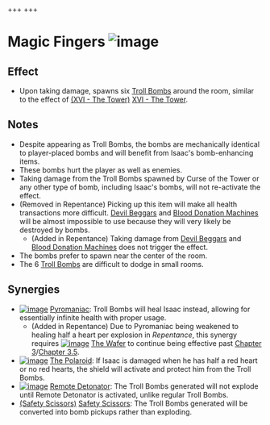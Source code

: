 +++
+++

 # Magic Fingers ![image](/image/Magic_Fingers.png) 


Effect
--------


* Upon taking damage, spawns six [Troll Bombs](/wiki/Troll_Bomb "Troll Bomb") around the room, similar to the effect of [(XVI - The Tower)](/wiki/Cards_and_Runes "XVI - The Tower") [XVI - The Tower](/wiki/Cards_and_Runes "Cards and Runes").


Notes
-------


* Despite appearing as Troll Bombs, the bombs are mechanically identical to player-placed bombs and will benefit from Isaac's bomb-enhancing items.
* These bombs hurt the player as well as enemies.
* Taking damage from the Troll Bombs spawned by Curse of the Tower or any other type of bomb, including Isaac's bombs, will not re-activate the effect.
* (Removed in Repentance) Picking up this item will make all health transactions more difficult. [Devil Beggars](/wiki/Devil_Beggar "Devil Beggar") and [Blood Donation Machines](/wiki/Blood_Donation_Machine "Blood Donation Machine") will be almost impossible to use because they will very likely be destroyed by bombs.
	+ (Added in Repentance) Taking damage from [Devil Beggars](/wiki/Devil_Beggar "Devil Beggar") and [Blood Donation Machines](/wiki/Blood_Donation_Machine "Blood Donation Machine") does not trigger the effect.
* The bombs prefer to spawn near the center of the room.
* The 6 [Troll Bombs](/wiki/Troll_Bomb "Troll Bomb") are difficult to dodge in small rooms.


Synergies
-----------


* [![image](/image/Pyromaniac.png)](/wiki/Pyromaniac "Pyromaniac") [Pyromaniac](/wiki/Pyromaniac "Pyromaniac"): Troll Bombs will heal Isaac instead, allowing for essentially infinite health with proper usage.
	+ (Added in Repentance) Due to Pyromaniac being weakened to healing half a heart per explosion in *Repentance*, this synergy requires [![image](/image/The_Wafer.png)](/wiki/The_Wafer "The Wafer") [The Wafer](/wiki/The_Wafer "The Wafer") to continue being effective past [Chapter 3](/wiki/Chapter_3 "Chapter 3")/[Chapter 3.5](/wiki/Chapter_3.5 "Chapter 3.5").
* [![image](/image/The_Polaroid.png)](/wiki/The_Polaroid "The Polaroid") [The Polaroid](/wiki/The_Polaroid "The Polaroid"): If Isaac is damaged when he has half a red heart or no red hearts, the shield will activate and protect him from the Troll Bombs.
* [![image](/image/Remote_Detonator.png)](/wiki/Remote_Detonator "Remote Detonator") [Remote Detonator](/wiki/Remote_Detonator "Remote Detonator"): The Troll Bombs generated will not explode until Remote Detonator is activated, unlike regular Troll Bombs.
* [(Safety Scissors)](/wiki/Safety_Scissors "Safety Scissors") [Safety Scissors](/wiki/Safety_Scissors "Safety Scissors"): The Troll Bombs generated will be converted into bomb pickups rather than exploding.


